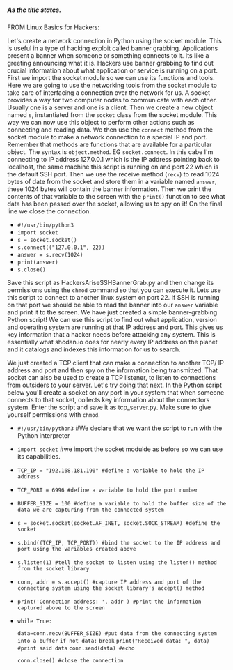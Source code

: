 ##### As the title states.
FROM Linux Basics for Hackers:

Let's create a network connection in Python using the socket module. 
This is useful in a type of hacking exploit called banner grabbing. Applications present a banner when someone or something connects to it. Its like a greeting announcing what it is. Hackers use banner grabbing to find out crucial information about what application or service is running on a port. 
First we import the socket module so we can use its functions and tools. Here we are going to use the networking tools from the socket module to take care of interfacing a connection over the network for us. A socket provides a way for two computer nodes to communicate with each other.
Usually one is a server and one is a client.
Then we create a new object named `s`, instantiated from the `socket` class from the socket module. This way we can now use this object to perform other actions such as connecting and reading data.
We then use the `connect` method from the socket module to make a network connection to a special IP and port. Remember that methods are functions that are available for a particular object. The syntax is `object.method`. EG `socket.connect`. In this cabe I'm connecting to IP address 127.0.0.1 which is the IP address pointing back to localhost, the same machine this script is running on and port 22 which is the default SSH port. 
Then we use the receive method (`recv`) to read 1024 bytes of date from the socket and store them in a variable named `answer`, these 1024 bytes will contain the banner information. Then we print the contents of that variable to the screen with the `print()` function to see what data has been passed over the socket, allowing us to spy on it! On the final line we close the connection.

- `#!/usr/bin/python3`
- `import socket`
- `s = socket.socket()`
- `s.connect(("127.0.0.1", 22))`
- `answer = s.recv(1024)`
- `print(answer)`
- `s.close()`

Save this script as HackersAriseSSHBannerGrab.py and then change its permissions using the `chmod` command so that you can execute it.
Lets use this script to connect to another linux system on port 22. If SSH is running on that port we should be able to read the banner into our `answer` variable and print it to the screen.
We have just created a simple banner-grabbing Python script! We can use this script to find out what application, version and operating system are running at that IP address and port. This gives us key information that a hacker needs before attacking any system. This is essentially what shodan.io does for nearly every IP address on the planet and it catalogs and indexes this information for us to search.

We just created a TCP client that can make a connection to another TCP/ IP address and port and then spy on the information being transmitted. That socket can also be used to create a TCP listener, to listen to connections from outsiders to your server. Let's try doing that next.
 In the Python script below you'll create a socket on any port in your system that when someone connects to that socket, collects key information about the connectors system.
 Enter the script and save it as tcp_server.py. Make sure to give yourself permissions with `chmod`.
 
 - `#!/usr/bin/python3` #We declare that we want the script to run with the Python interpreter
 
 - `import socket` #we import the socket modulde as before so we can use its capabilities.
 
 - `TCP_IP = "192.168.181.190" #define a variable to hold the IP address`
 - `TCP_PORT = 6996 #define a variable to hold the port number`
 - `BUFFER_SIZE = 100 #define a variable to hold the buffer size of the data we are capturing from the connected system`
 
 - `s = socket.socket(socket.AF_INET, socket.SOCK_STREAM) #define the socket`
 - `s.bind((TCP_IP, TCP_PORT)) #bind the socket to the IP address and port using the variables created above`
 - `s.listen(1) #tell the socket to listen using the listen() method from the socket library`
 
 - `conn, addr = s.accept() #capture IP address and port of the connecting system using the socket library's accept() method`
 - `print('Connection address: ', addr ) #print the information captured above to the screen`
 
 - `while True:`
  
     `data=conn.recv(BUFFER_SIZE) #put data from the connecting system into a buffer`
     `if not data:`
       `break`
     `print("Received data: ", data) #print said data`
     `conn.send(data) #echo`
   
   `conn.close() #close the connection`
 
 
 
 
 
 
 
 
 
